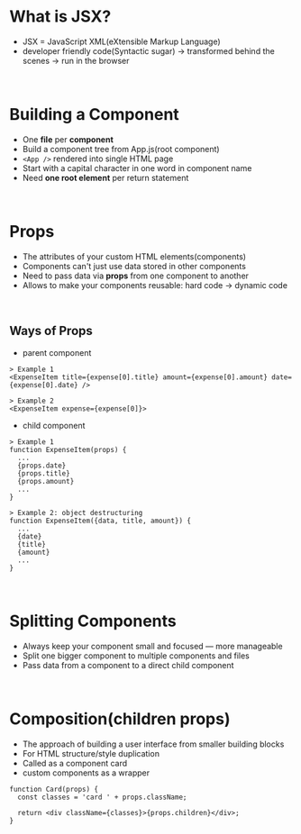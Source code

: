 # What is JSX?

- JSX = JavaScript XML(eXtensible Markup Language)
- developer friendly code(Syntactic sugar) → transformed behind the scenes → run in the browser

<br>

# Building a Component

- One **file** per **component**
- Build a component tree from App.js(root component)
- `<App />` rendered into single HTML page
- Start with a capital character in one word in component name
- Need **one root element** per return statement

<br>

# Props

- The attributes of your custom HTML elements(components)
- Components can't just use data stored in other components
- Need to pass data via **props** from one component to another
- Allows to make your components reusable: hard code → dynamic code

<br>

## Ways of Props

- parent component

```
> Example 1
<ExpenseItem title={expense[0].title} amount={expense[0].amount} date={expense[0].date} />

> Example 2
<ExpenseItem expense={expense[0]}>
```

- child component

```
> Example 1
function ExpenseItem(props) {
  ...
  {props.date}
  {props.title}
  {props.amount}
  ...
}

> Example 2: object destructuring
function ExpenseItem({data, title, amount}) {
  ...
  {date}
  {title}
  {amount}
  ...
}
```

<br>

# Splitting Components

- Always keep your component small and focused — more manageable
- Split one bigger component to multiple components and files
- Pass data from a component to a direct child component

<br>

# Composition(children props)

- The approach of building a user interface from smaller building blocks
- For HTML structure/style duplication
- Called as a component card
- custom components as a wrapper

```
function Card(props) {
  const classes = 'card ' + props.className;

  return <div className={classes}>{props.children}</div>;
}
```
